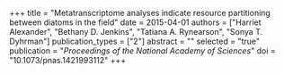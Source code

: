 +++
title = "Metatranscriptome analyses indicate resource partitioning between diatoms in the field"
date = 2015-04-01
authors = ["Harriet Alexander", "Bethany D. Jenkins", "Tatiana A. Rynearson", "Sonya T. Dyhrman"]
publication_types = ["2"]
abstract = ""
selected = "true"
publication = "*Proceedings of the National Academy of Sciences*"
doi = "10.1073/pnas.1421993112"
+++

